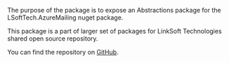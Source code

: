The purpose of the package is to expose an Abstractions package for the LSoftTech.AzureMailing nuget package. 

This package is a part of larger set of packages for LinkSoft Technologies shared open source repository.

You can find the repository on [GitHub](https://github.com/Linksofteu/LinkSoft).